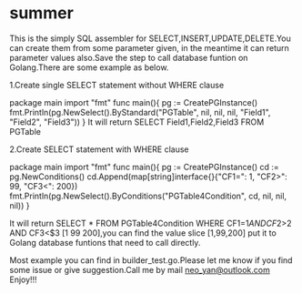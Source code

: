 # summer
This is the simply SQL assembler for SELECT,INSERT,UPDATE,DELETE.You can create them from some parameter given, in the meantime it can return parameter values also.Save the step to call database funtion on Golang.There are some example as below.

1.Create single SELECT statement without WHERE clause

package main
import "fmt"
func main(){
	pg := CreatePGInstance()
	fmt.Println(pg.NewSelect().ByStandard("PGTable", nil, nil, nil, "Field1", "Field2", "Field3"))
}
It will return SELECT Field1,Field2,Field3 FROM PGTable


2.Create SELECT statement with WHERE clause

package main
import "fmt"
func main(){
	pg := CreatePGInstance()
	cd := pg.NewConditions()
	cd.Append(map[string]interface{}{"CF1=": 1, "CF2>": 99, "CF3<": 200})
	fmt.Println(pg.NewSelect().ByConditions("PGTable4Condition", cd, nil, nil, nil))
}

It will return SELECT * FROM PGTable4Condition WHERE CF1=$1 AND CF2>$2 AND CF3<$3 [1 99 200],you can find the value slice [1,99,200] put it to Golang database funtions that need to call directly.

Most example you can find in builder_test.go.Please let me know if you find some issue or give suggestion.Call me by mail neo_yan@outlook.com
Enjoy!!!
